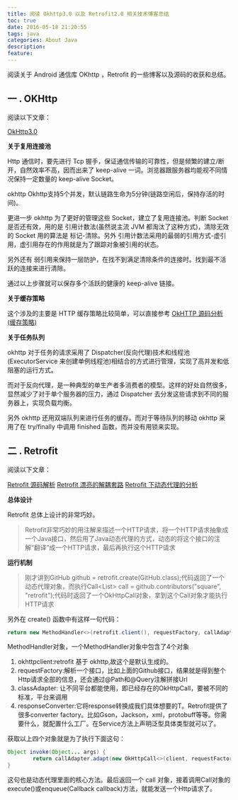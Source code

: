 ```yaml
---
title: 阅读 Okhttp3.0 以及 Retrofit2.0 相关技术博客总结
toc: true
date: 2016-05-18 21:20:55
tags: java
categories: About Java
description:
feature:
---
```


阅读关于 Android 通信库 OKhttp ，Retrofit 的一些博客以及源码的收获和总结。

<!--more-->

## 一 . OKHttp

阅读以下文章：

[OkHttp3.0](http://www.jianshu.com/p/92a61357164b)

**关于复用连接池**

Http 通信时，要先进行 Tcp 握手，保证通信传输的可靠性，但是频繁的建立/断开，自然效率不高，因而出来了 keep-alive 一词。浏览器跟服务器均能视不同情况保持一定数量的 keep-alive Socket。

okhttp Okhttp支持5个并发，默认链路生命为5分钟(链路空闲后，保持存活的时间)。

更进一步 okhttp 为了更好的管理这些 Socket，建立了复用连接池。判断 Socket 是否还有效，用的是 引用计数法(虽然说主流 JVM 都淘汰了这种方式)，清除无效的 Socket 用的算法是 标记-清除。另外 引用计数法采用的最弱的引用方式-虚引用，虚引用存在的作用就是为了跟踪对象被引用的状态。

另外还有 弱引用来保持一层防护，在找不到满足清除条件的连接时。找到最不活跃的连接来进行清除。

通过以上步骤就可以保存多个活跃的健康的 keep-alive 链接。

**关于缓存策略**

这个涉及的主要是 HTTP 缓存策略比较简单，可以直接参考 [OkHTTP 源码分析(缓存策略)](http://www.jianshu.com/p/9cebbbd0eeab)

**关于任务队列**

okhttp 对于任务的请求采用了 Dispatcher(反向代理)技术和线程池(ExecutorService 来创建单例线程池)相结合的方式进行管理，实现了高并发和低阻塞的运行方式。

而对于反向代理，是一种典型的单生产者多消费者的模型。这样的好处自然很多，显然减少了对于单个服务器的压力，通过 Dispatcher 去分发这些请求到不同的服务器上，实现负载均衡。

另外 okhttp 还用双端队列来进行任务的缓存。而对于等待队列的移动 okhttp 采用了在 try/finally 中调用 finished 函数，而并没有用锁来实现。

## 二 . Retrofit

阅读以下文章：

[Retrofit 源码解析](http://www.jianshu.com/p/c1a3a881a144)
[Retrofit 漂亮的解耦套路](http://www.jianshu.com/p/45cb536be2f4)
[Retrofit 下动态代理的分析](http://www.jianshu.com/p/a56c61da55dd)

**总体设计**

Retrofit 总体上设计的非常巧妙。

> Retrofit非常巧妙的用注解来描述一个HTTP请求，将一个HTTP请求抽象成一个Java接口，然后用了Java动态代理的方式，动态的将这个接口的注解“翻译”成一个HTTP请求，最后再执行这个HTTP请求

**运行机制**

> 刚才讲到GitHub github = retrofit.create(GitHub.class);代码返回了一个动态代理对象，而执行Call<List<Contributor>> call = github.contributors("square", "retrofit");代码时返回了一个OkHttpCall对象，拿到这个Call对象才能执行HTTP请求

另外在 create() 函数中有这样一句代码：

``` java
return new MethodHandler<>(retrofit.client(), requestFactory, callAdapter, responseConverter);
```

MethodHandler对象，一个MethodHandler对象中包含了4个对象

1. okhttpclient:retrofit 基于 okhttp,故这个是默认生成的。
2. requestFactory:解析一个接口，比如上面的Github接口，结果就是得到整个Http请求全部的信息，还会通过@Path和@Query注解拼接Url
3. classAdapter: 让不同平台都能使用，即已经存在的OkHttpCall，要被不同的标准，平台来调用
4. responseConverter:它将response转换成我们具体想要的T。Retrofit提供了很多converter factory。比如Gson，Jackson，xml，protobuff等等。你需要什么，就配置什么工厂。在Service方法上声明泛型具体类型就可以了。


获取以上四个对象就是为了执行下面这句：

``` java
Object invoke(Object... args) {
  		return callAdapter.adapt(new OkHttpCall<>(client, requestFactory, responseConverter, args));
}
```

这句也是动态代理里面的核心方法。最后返回一个 call 对象，接着调用Call对象的execute()或enqueue(Callback<T> callback)方法，就能发送一个Http请求了。